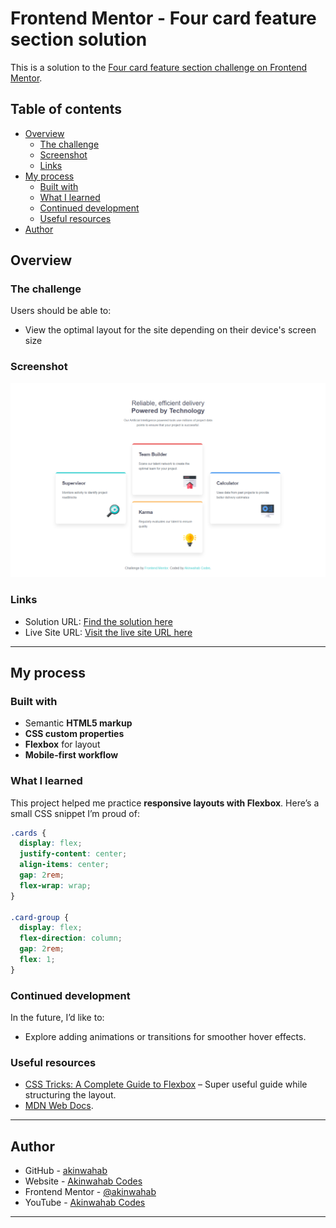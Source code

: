 # Frontend Mentor - Four card feature section solution

This is a solution to the [Four card feature section challenge on Frontend Mentor](https://www.frontendmentor.io/challenges/four-card-feature-section-weK1eFYK).
## Table of contents

- [Overview](#overview)
  - [The challenge](#the-challenge)
  - [Screenshot](#screenshot)
  - [Links](#links)
- [My process](#my-process)
  - [Built with](#built-with)
  - [What I learned](#what-i-learned)
  - [Continued development](#continued-development)
  - [Useful resources](#useful-resources)
- [Author](#author)


## Overview

### The challenge

Users should be able to:

- View the optimal layout for the site depending on their device's screen size

### Screenshot

![](./images/screenshot.png)


### Links

- Solution URL: [Find the solution here](https://github.com/Akinwahab/Frontend_Mentor_Challenges/tree/main/four-card-feature)
- Live Site URL: [Visit the live site URL here](https://akinwahab.github.io/Frontend_Mentor_Challenges/four-card-feature/)


---

## My process

### Built with

- Semantic **HTML5 markup**
- **CSS custom properties**
- **Flexbox** for layout
- **Mobile-first workflow**

### What I learned

This project helped me practice **responsive layouts with Flexbox**.
Here’s a small CSS snippet I’m proud of:

```css
.cards {
  display: flex;
  justify-content: center;
  align-items: center;
  gap: 2rem;
  flex-wrap: wrap;
}

.card-group {
  display: flex;
  flex-direction: column;
  gap: 2rem;
  flex: 1;
}
```

### Continued development

In the future, I’d like to:

* Explore adding animations or transitions for smoother hover effects.

### Useful resources

* [CSS Tricks: A Complete Guide to Flexbox](https://css-tricks.com/snippets/css/a-guide-to-flexbox/) – Super useful guide while structuring the layout.
* [MDN Web Docs](https://developer.mozilla.org/).

---

## Author

- GitHub - [akinwahab](https://github.com/akinwahab)
- Website - [Akinwahab Codes](https://akinwahab.netlify.app)
- Frontend Mentor - [@akinwahab](https://www.frontendmentor.io/profile/akinwahab)
- YouTube - [Akinwahab Codes](https://www.youtube.com/@Akinwahab099)

---
